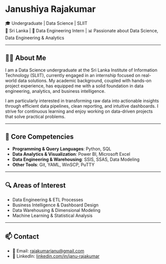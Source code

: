 # Janushiya Rajakumar

🎓 Undergraduate | Data Science | SLIIT  
📍 Sri Lanka | 💼 Data Engineering Intern | 📊 Passionate about Data Science, Data Engineering & Analytics

---

## 🧑‍💻 About Me

I am a Data Science undergraduate at the Sri Lanka Institute of Information Technology (SLIIT), currently engaged in an internship focused on real-world data solutions. My academic background, coupled with hands-on project experience, has equipped me with a solid foundation in data engineering, analytics, and business intelligence.

I am particularly interested in transforming raw data into actionable insights through efficient data pipelines, clean reporting, and intuitive dashboards. I strive for continuous learning and enjoy working on data-driven projects that solve practical problems.

---

## 💼 Core Competencies

- **Programming & Query Languages**: Python, SQL  
- **Data Analytics & Visualization**: Power BI, Microsoft Excel  
- **Data Engineering & Warehousing**: SSIS, SSAS, Data Modeling  
- **Other Tools**: Git, YAML, WinSCP, PuTTY

---

## 🔍 Areas of Interest

- Data Engineering & ETL Processes  
- Business Intelligence & Dashboard Design  
- Data Warehousing & Dimensional Modeling  
- Machine Learning & Statistical Analysis

---

## 📫 Contact

- 📧 Email: rajakumarjanu@gmail.com  
- 🔗 LinkedIn: [linkedin.com/in/janu-rajakumar](https://www.linkedin.com/in/janushiya-rajakumar-425483274/)
